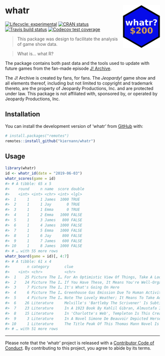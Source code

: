 
<!-- README.md is generated from README.Rmd. Please edit that file -->

# whatr <img src='man/figures/logo.png' align="right" height="139" />

<!-- badges: start -->

[![Lifecycle:
experimental](https://img.shields.io/badge/lifecycle-experimental-orange.svg)](https://www.tidyverse.org/lifecycle/#experimental)
[![CRAN
status](https://www.r-pkg.org/badges/version/whatr)](https://CRAN.R-project.org/package=whatr)
[![Travis build
status](https://travis-ci.org/kiernann/whatr.svg?branch=master)](https://travis-ci.org/kiernann/whatr)
[![Codecov test
coverage](https://codecov.io/gh/kiernann/whatr/branch/master/graph/badge.svg)](https://codecov.io/gh/kiernann/whatr?branch=master')
<!-- badges: end -->

> This package was design to facilitate the analysis of game show data.

> What is… what R?

The package contains both past data and the tools used to update with
future games from the fan-made episode [J\!
Archive](http://j-archive.com/).

The J\! Archive is created by fans, for fans. The *Jeopardy\!* game show
and all elements thereof, including but not limited to copyright and
trademark thereto, are the property of Jeopardy Productions, Inc. and
are protected under law. This package is not affiliated with, sponsored
by, or operated by Jeopardy Productions, Inc.

## Installation

You can install the development version of ‘whatr’ from
[GitHub](https://github.com/kiernann/whatr) with:

``` r
# install.packages("remotes")
remotes::install_github("kiernann/whatr")
```

## Usage

``` r
library(whatr)
id <- whatr_id(date = "2019-06-03")
whatr_scores(game = id)
#> # A tibble: 65 x 5
#>    round     n name  score double
#>    <int> <int> <chr> <int> <lgl> 
#>  1     1     1 James  1000 TRUE  
#>  2     1     1 Jay       0 TRUE  
#>  3     1     1 Emma      0 TRUE  
#>  4     1     2 Emma   1000 FALSE 
#>  5     1     3 James   800 FALSE 
#>  6     1     4 James  1000 FALSE 
#>  7     1     5 Emma   1000 FALSE 
#>  8     1     6 Jay     800 FALSE 
#>  9     1     7 James   600 FALSE 
#> 10     1     8 James  1000 FALSE 
#> # … with 55 more rows
whatr_board(game = id)[, 4:7]
#> # A tibble: 61 x 4
#>        n category       clue                                                    answer             
#>    <int> <chr>          <chr>                                                   <chr>              
#>  1    25 Picture The I… For An Optimistic View Of Things, Take A Look Through … Rose-Colored Glass…
#>  2    24 Picture The I… If You Have These, It Means You're Well-Organized       Your Ducks In A Row
#>  3     7 Picture The I… It's What's Going On Here                               Comparing Apples &…
#>  4     6 Picture The I… Greenhouse Gas Emission Due To Human Activity Leaves B… A Carbon Footprint 
#>  5     4 Picture The I… Note The Lovely Weather; It Means To Take Advantage Of… Make Hay While The…
#>  6    26 Literature     Melville's 'Bartleby The Scrivener' Is Subtitled 'A St… Wall Street        
#>  7    23 Literature     In A 1923 Book By Kahlil Gibran, Almustafa Is This Mys… The Prophet        
#>  8    15 Literature     In 'Charlotte's Web', Templeton Is This Creature        A Rat              
#>  9     3 Literature     In A Novel Simone De Beauvoir Depicted Herself As Anne… (Albert) Camus     
#> 10     1 Literature     The Title Peak Of This Thomas Mann Novel Is Home To A … Magic Mountain     
#> # … with 51 more rows
```

-----

Please note that the ‘whatr’ project is released with a [Contributor
Code of Conduct](https://kiernann.com/whatr/CODE_OF_CONDUCT.html). By
contributing to this project, you agree to abide by its terms.

<!-- refs: start -->

<!-- refs: end -->
